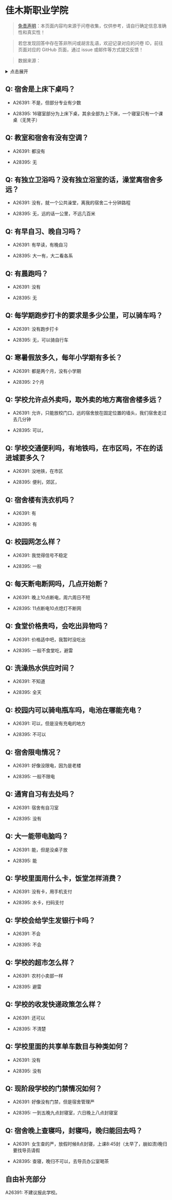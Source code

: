 # 佳木斯职业学院

> [免责声明](https://colleges.chat/#_3)：本页面内容均来源于问卷收集，仅供参考，请自行确定信息准确性和真实性！

> 若您发现回答中存在答非所问或胡言乱语，欢迎记录对应的问卷 ID，前往页面对应的 GitHub 页面，通过 issue 或邮件等方式提交反馈！

> 数据来源：

<details><summary>点击展开</summary>
<ul>
<li>A26391: 匿名 (2024 年 08 月)</li>
<li>A28395: 匿名 (2025 年 06 月)</li>
</ul>
</details>

## Q: 宿舍是上床下桌吗？

- A26391: 不是，但部分专业有少数

- A28395: 16寝室部分为上床下桌，其余全部为上下床，一个寝室只有一个课桌（无凳子）

## Q: 教室和宿舍有没有空调？

- A26391: 都没有

- A28395: 无

## Q: 有独立卫浴吗？没有独立浴室的话，澡堂离宿舍多远？

- A26391: 没有，就一个公共澡堂，离我的宿舍二十分钟路程

- A28395: 无，远的话一公里，不远几百米

## Q: 有早自习、晚自习吗？

- A26391: 有早读，有晚自习

- A28395: 大一有，大二看各系

## Q: 有晨跑吗？

- A26391: 没有

- A28395: 无

## Q: 每学期跑步打卡的要求是多少公里，可以骑车吗？

- A26391: 没有跑步打卡

- A28395: 无，可以骑自行车

## Q: 寒暑假放多久，每年小学期有多长？

- A26391: 都是两个月，没有小学期

- A28395: 2个月

## Q: 学校允许点外卖吗，取外卖的地方离宿舍楼多远？

- A26391: 允许，只能放校门口，远的宿舍放在固定位置的墙头，我们宿舍走过去几分钟

- A28395: 可以，

## Q: 学校交通便利吗，有地铁吗，在市区吗，不在的话进城要多久？

- A26391: 没地铁，在市区

- A28395: 便利，郊区，

## Q: 宿舍楼有洗衣机吗？

- A26391: 有

- A28395: 有

## Q: 校园网怎么样？

- A26391: 我觉得信号不稳定

- A28395: 一般

## Q: 每天断电断网吗，几点开始断？

- A26391: 晚上10点断电，周六周日不短

- A28395: 11点断电10点熄灯不断网

## Q: 食堂价格贵吗，会吃出异物吗？

- A26391: 价格适中吧，我暂时没吃出

- A28395: 一般不食堂吃，避雷

## Q: 洗澡热水供应时间？

- A26391: 不知道

- A28395: 全天

## Q: 校园内可以骑电瓶车吗，电池在哪能充电？

- A26391: 可以，但是没有充电的地方

- A28395: 不可以

## Q: 宿舍限电情况？

- A26391: 好像没限电，因为是老楼

- A28395: 一般不限电

## Q: 通宵自习有去处吗？

- A26391: 宿舍有自习室

- A28395: 没有

## Q: 大一能带电脑吗？

- A26391: 能，但是没桌子放

- A28395: 能

## Q: 学校里面用什么卡，饭堂怎样消费？

- A26391: 没有卡，用手机支付

- A28395: 水卡，扫码支付

## Q: 学校会给学生发银行卡吗？

- A26391: 不会

- A28395: 不会

## Q: 学校的超市怎么样？

- A26391: 农村小卖部一样

- A28395: 避雷

## Q: 学校的收发快递政策怎么样？

- A26391: 还可以

- A28395: 不清楚

## Q: 学校里面的共享单车数目与种类如何？

- A26391: 没有

- A28395: 没有

## Q: 现阶段学校的门禁情况如何？

- A26391: 好像没有门禁，但是宿舍管理严

- A28395: 一到五晚九点封寝室，六日晚上八点封寝室

## Q: 宿舍晚上查寝吗，封寝吗，晚归能回去吗？

- A26391: 女生查的严，放假时候8点封寝，上课8:45封（太早了，崩如溃)晚归要找导员请假

- A28395: 查寝，晚归不可以，去导员办公室喝茶

## 自由补充部分

A26391: 不建议报此学校。